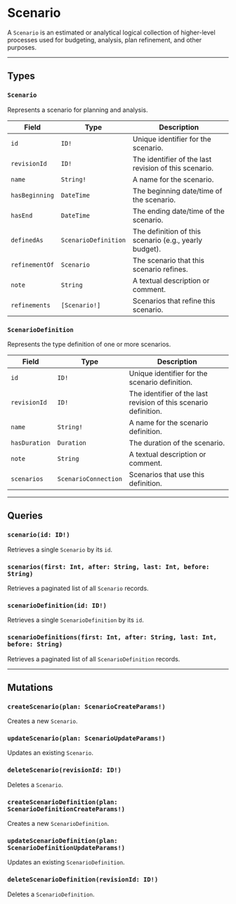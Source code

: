 # Scenario

A `Scenario` is an estimated or analytical logical collection of higher-level processes used for budgeting, analysis, plan refinement, and other purposes.

---

## Types

### `Scenario`
Represents a scenario for planning and analysis.

| Field | Type | Description |
| ----- | ---- | ----------- |
| `id` | `ID!` | Unique identifier for the scenario. |
| `revisionId` | `ID!` | The identifier of the last revision of this scenario. |
| `name` | `String!` | A name for the scenario. |
| `hasBeginning` | `DateTime` | The beginning date/time of the scenario. |
| `hasEnd` | `DateTime` | The ending date/time of the scenario. |
| `definedAs` | `ScenarioDefinition` | The definition of this scenario (e.g., yearly budget). |
| `refinementOf` | `Scenario` | The scenario that this scenario refines. |
| `note` | `String` | A textual description or comment. |
| `refinements` | `[Scenario!]` | Scenarios that refine this scenario. |

### `ScenarioDefinition`
Represents the type definition of one or more scenarios.

| Field | Type | Description |
| ----- | ---- | ----------- |
| `id` | `ID!` | Unique identifier for the scenario definition. |
| `revisionId` | `ID!` | The identifier of the last revision of this scenario definition. |
| `name` | `String!` | A name for the scenario definition. |
| `hasDuration` | `Duration` | The duration of the scenario. |
| `note` | `String` | A textual description or comment. |
| `scenarios` | `ScenarioConnection` | Scenarios that use this definition. |

---

## Queries

### `scenario(id: ID!)`
Retrieves a single `Scenario` by its `id`.

### `scenarios(first: Int, after: String, last: Int, before: String)`
Retrieves a paginated list of all `Scenario` records.

### `scenarioDefinition(id: ID!)`
Retrieves a single `ScenarioDefinition` by its `id`.

### `scenarioDefinitions(first: Int, after: String, last: Int, before: String)`
Retrieves a paginated list of all `ScenarioDefinition` records.

---

## Mutations

### `createScenario(plan: ScenarioCreateParams!)`
Creates a new `Scenario`.

### `updateScenario(plan: ScenarioUpdateParams!)`
Updates an existing `Scenario`.

### `deleteScenario(revisionId: ID!)`
Deletes a `Scenario`.

### `createScenarioDefinition(plan: ScenarioDefinitionCreateParams!)`
Creates a new `ScenarioDefinition`.

### `updateScenarioDefinition(plan: ScenarioDefinitionUpdateParams!)`
Updates an existing `ScenarioDefinition`.

### `deleteScenarioDefinition(revisionId: ID!)`
Deletes a `ScenarioDefinition`. 